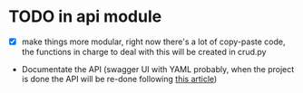# TODO in api module

- [x] make things more modular, right now there's a lot of copy-paste code, the functions in charge to deal with this will be created in crud.py

- Documentate the API (swagger UI with YAML probably, when the project is done the API will be re-done following [this article](https://medium.com/analytics-vidhya/building-rest-apis-using-flask-restplus-sqlalchemy-marshmallow-cff76b202bfb))
